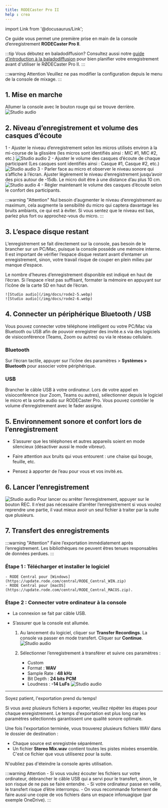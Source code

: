 ```yaml
---
title: RODECaster Pro II
help : crea
---
```

import Link from '@docusaurus/Link';

Ce guide vous permet une première prise en main de la console d’enregistrement **RODECaster Pro II**.

:::tip Vous débutez en baladodiffusion?
 Consultez aussi notre [guide d’introduction à la baladodiffusion](./balado) pour bien planifier votre enregistrement avant d'utiliser le RØDECaster Pro II.
:::

:::warning Attention
    Veuillez ne pas modifier la configuration depuis le menu de la console de mixage.
:::

## 1. Mise en marche

Allumer la console avec le bouton rouge qui se trouve derrière.
![Studio audio](/img/docs/rode2-1.webp)

## 2. Niveau d’enregistrement et volume des casques d’écoute

1 - Ajuster le niveau d’enregistrement selon les micros utilisés environ à la mi-course de la glissière (les micros sont identifiés ainsi : MIC #1, MIC #2, etc.)
    ![Studio audio](/img/docs/rode2-2.webp)
2 - Ajuster le volume des casques d’écoute de chaque participant (Les casques sont identifiés ainsi : Casque #1, Casque #2, etc.)
    ![Studio audio](/img/docs/rode2-3.webp)
3 - Parler face au micro et observer le niveau sonore qui s’affiche à l’écran. Ajuster légèrement le niveau d’enregistrement jusqu’avoir des pics autour de -15db. Le micro doit être à une distance d’au plus 10 cm.
    ![Studio audio](/img/docs/rode2-4.webp)
4 - Régler maintenant le volume des casques d’écoute selon le confort des participants.

:::warning "Attention"
    Nul besoin d’augmenter le niveau d’enregistrement au maximum, cela augmente la sensibilité du micro qui captera davantage les bruits ambiants, ce qui est à éviter. Si vous sentez que le niveau est bas, parlez plus fort ou approchez-vous du micro.
:::

## 3. L’espace disque restant

L’enregistrement se fait directement sur la console, pas besoin de le brancher sur un PC/Mac, puisque la console possède une mémoire interne. Il est important de vérifier l’espace disque restant avant d’entamer un enregistrement, sinon, votre travail risque de couper en plein milieu par manque d’espace. 

Le nombre d’heures d’enregistrement disponible est indiqué en haut de l’écran. Si l’espace n’est pas suffisant, formater la mémoire en appuyant sur l’icône de la carte SD en haut de l’écran.

    ![Studio audio](/img/docs/rode2-5.webp)
    ![Studio audio](/img/docs/rode2-6.webp)

## 4. Connecter un périphérique Bluetooth / USB

Vous pouvez connecter votre téléphone intelligent ou votre PC/Mac via Bluetooth ou USB afin de pouvoir enregistrer des invité.e.s via des logiciels de visioconférence (Teams, Zoom ou autres) ou via le réseau cellulaire.

### Bluetooth

Sur l’écran tactile, appuyer sur l’icône des paramètres > **Systèmes > Bluetooth** pour associer votre périphérique.

### USB

Brancher le câble USB à votre ordinateur. Lors de votre appel en visioconférence (sur Zoom, Teams ou autres), sélectionner depuis le logiciel le micro et la sortie audio sur RODECaster Pro. Vous pouvez contrôler le volume d’enregistrement avec le fader assigné.

## 5. Environnement sonore et confort lors de l’enregistrement

- S’assurer que les téléphones et autres appareils soient en mode silencieux (désactiver aussi le mode vibreur).
  
- Faire attention aux bruits qui vous entourent : une chaise qui bouge, feuille, etc.
  
- Pensez à apporter de l’eau pour vous et vos invité.es.

## 6. Lancer l’enregistrement
![Studio audio](/img/docs/rode2-7.webp)
Pour lancer ou arrêter l’enregistrement, appuyer sur le bouton REC. Il n’est pas nécessaire d’arrêter l’enregistrement si vous voulez reprendre une partie, il vaut mieux avoir un seul fichier à traiter par la suite que plusieurs.

## 7. Transfert des enregistrements

:::warning "Attention" 
Faire l’exportation immédiatement après l’enregistrement. Les bibliothèques ne peuvent êtres tenues responsables de données perdues.
:::

### Étape 1 : Télécharger et installer le logiciel

    - RODE Central pour [Windows](https://update.rode.com/central/RODE_Central_WIN.zip)
    - RODE Central pour [macOS](https://update.rode.com/central/RODE_Central_MACOS.zip).

### Étape 2 : Connecter votre ordinateur à la console

- La connexion se fait par câble USB.
  
- S’assurer que la console est allumée.


    1. Au lancement du logiciel, cliquer sur **Transfer Recordings**. La console va passer en mode transfert. Cliquer sur **Continue**.
![Studio audio](/img/docs/rode2-8-1.webp)
        
    2. Sélectionner l’enregistrement à transférer et suivre ces paramètres :
        - Custom
        - Format : **WAV**
        - Sample Rate : **48 kHz**
        - Bit Depth : **24 bits PCM**
        - Loudness : **-14 LuFs**
![Studio audio](/img/docs/rode2-8-2.webp)


--------------

Soyez patient, l'exportation prend du temps!

Si vous avez plusieurs fichiers à exporter, veuillez répéter les étapes pour chaque enregistrement.
Le temps d'exportation est plus long car les paramètres sélectionnés garantissent une qualité sonore optimale.

Une fois l'exportation terminée, vous trouverez plusieurs fichiers WAV dans le dossier de destination :

- Chaque source est enregistrée séparément.
- Un fichier **Stereo Mix.wav** contient toutes les pistes mixées ensemble. C'est ce fichier que vous utiliserez pour la suite.

N'oubliez pas d'éteindre la console après utilisation.

:::warning Attention
    - Si vous voulez écouter les fichiers sur votre ordinateur, débrancher le câble USB qui a servi pour le transfert, sinon, le son risque de ne pas se faire entendre.
    - Si votre ordinateur passe en veille, le transfert risque d’être interrompu. 
    - On vous recommande fortement de faire aussi une copie de vos fichiers dans un espace infonuagique (par exemple OneDrive).
:::